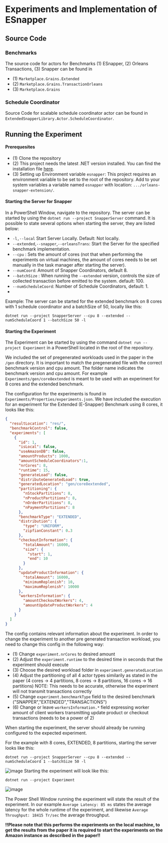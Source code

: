 # Experiments and Implementation of ESnapper

## Source Code

### Benchmarks

The source code for actors for Benchmarks (1) ESnapper, (2) Orleans Transactions, (3) Snapper can be found in
- (1) `Marketplace.Grains.Extended`
- (2) `Marketplace.Grains.TransactionOrleans`
- (3) `Marketplace.Grains`

### Schedule Coordinator

Source Code for scalable schedule coordinator actor can be found in `ExtendedSnapperLibrary.Actor.ScheduleCoordinator`.

## Running the Experiment
#### Prerequesites
- (1) Clone the repository 
- (2) This project needs the latest .NET version installed. You can find the installation file [here](https://dotnet.microsoft.com/en-us/).
- (3) Setting up Environment variable `esnapper`: This project requires an environment variable to be set to the root of the repository. 
      Add to your system variables a variable named `esnapper` with location: `.../orleans-snapper-extension/`.
#### Starting the Server for Snapper 
In a PowerShell Window, navigate to the repository. The server can be started by using the `dotnet run --project SnapperServer` command.
It is possible to state several options when starting the server, they are listed below:
- `-l,--local` Start Server Locally. Default: Not locally.
- `--extended`,`--snapper`,`--orleansTrans`: Start the Server for the specified benchmark implementation.
- `--cpu` : Sets the amount of cores (not that when performing the experiments on virtual machines, the amount of cores needs to be set manually in the task manager after starting the server).
- `--numCoord`: Amount of Snapper Coordinators, default 8.
- `--batchSize` : When running the `--extended` version, controls the size of collected transaction before emitted to the system. default: 100.
- `--numScheduleCoord`: Number of Schedule Coordinators, default: 1.
- 
Example: The server can be started for the extended benchmark on 8 cores with 1 schedule coordinator and a batchSize of 50, locally like this:
```
dotnet run --project SnapperServer --cpu 8 --extended --numScheduleCoord 1 --batchSize 50 -l
```

#### Starting the Experiment
The Experiment can be started by using the command `dotnet run --project Experiment` in a PowerShell located in the root of the repository.

We included the set of pregenerated workloads used in the paper in the `/gen` directory. It is important to match the pregenerated file with the correct benchmark version and cpu amount. The folder name indicates the benchmark version and cpu amount.
For example `Experiments/gen/core8extended` is meant to be used with an experiment for 8 cores and the extended benchmark.

The configuration for the experiments is found in `Experiments/Properties/experiments.json`. We have included the execution for an experiment for the Extended (E-Snapper) Benchmark using 8 cores, it looks like this:
```json
{
  "resultLocation": "res/",
  "benchmarkControl": false,
  "experiments": [
    {
      "id": 1,
      "isLocal": false,
	  "useAmazonDB": false,
      "amountProducts": 1000,
      "amountScheduleCoordinators":1,
      "nrCores": 8,
      "runtime": 15,
      "generateLoad": false,
      "distributeGeneratedLoad": true,
      "generatedLocation": "gen/core8extended",
      "partitioning": {
        "nStockPartitions": 8,
        "nProductPartitions": 8,
        "nOrderPartitions": 8,
        "nPaymentPartitions": 8
      },
      "benchmarkType": "EXTENDED",
      "distribution": {
        "type": "UNIFORM",
        "zipfianConstant": 0.3
      },
      "checkoutInformation": {
        "totalAmount": 16000,
        "size": {
          "start": 1,
          "end": 10
        }
      },
      "updateProductInformation": {
        "totalAmount": 16000,
        "minimumReplenish": 10,
        "maximumReplenish": 10000
      },
      "workersInformation": {
        "amountCheckoutWorkers": 4,
        "amountUpdateProductWorkers": 4
      }
    }
  ]
}
```
The config contains relevant information about the experiment. In order to change the experiment to another pre generated transaction workload, you need to change this config in the following way:
- (1) Change `experiment.nrCores` to desired amount
- (2) Adjust the `experiment.runtime` to the desired time in seconds that the experiment should execute
- (3) Choose the desired workload folder in `experiment.generatedLocation`
- (4) Adjust the partitioning of all 4 actor types similarily as stated in the paper (4 cores -> 4 partitions, 8 cores -> 8 partitions, 16 cores -> 16 partitions) NOTE: This needs to be accurate, otherwise the experiment will not transmit transactions correctly
- (5) Change `experiment.benchmarkType` field to the desired benchmark ("SNAPPER","EXTENDED","TRANSACTIONS")
- (6) Change or leave `workersInformation.*` field expressing worker amount of client workers transmitting update product or checkout transactions (needs to be a power of 2)

When starting the experiment, the server should already be running configured to the expected experiment. 

For the example with 8 cores, EXTENDED, 8 partitions, starting the server looks like this:
```
dotnet run --project SnapperServer --cpu 8 --extended --numScheduleCoord 1 --batchSize 50 -l
```
![image](https://github.com/microservice-formal-model/orleans-snapper-extension/assets/172083713/71b2096e-a977-42a4-99d4-fe600396ed4b)
Starting the experiment will look like this:
```
dotnet run --project Experiment
```
![image](https://github.com/microservice-formal-model/orleans-snapper-extension/assets/172083713/3268c189-33aa-41f7-92b8-9de64ff90353)

The Power Shell Window running the experiment will state the result of the experiment. In our example `Average Latency: 85 ms` states the average latency for the whole runtime of the experiment, and likewise `Average Throughput: 18415 Tr/sec` the average throughput.

**!!Please note that this performs the experiments on the local machine, to get the results from the paper it is required to start the experiments on the Amazon instance as described in the paper!!**


